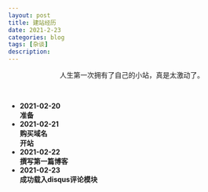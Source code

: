 ```yaml
---
layout: post
title: 建站经历
date: 2021-2-23
categories: blog
tags: [杂谈]
description: 
---
```



<p style="text-align: center;">人生第一次拥有了自己的小站，真是太激动了。</p>
<p style="text-align: center;">&nbsp;&nbsp;</p>

<div class="container">
    <ul class="time-horizontal">
        <li><b>2021-02-20<br/><b>准备</b></li>
        <li>2021-02-21<br/><b>购买域名<br/>开站</b></li>
        <li>2021-02-22<br/><b>撰写第一篇博客</b></li>
        <li>2021-02-23<br/><b>成功载入disqus评论模块</b></li>
    </ul>
</div>